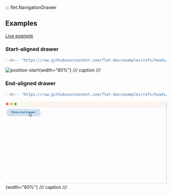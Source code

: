 ::: flet.NavigationDrawer

## Examples

[Live example](https://flet-controls-gallery.fly.dev/navigation/navigationdrawer)

### Start-aligned drawer

```python
--8<-- "https://raw.githubusercontent.com/flet-dev/examples/refs/heads/v1-docs/python/controls/navigation-drawer/position-start.py"
```

![position-start](https://raw.githubusercontent.com/flet-dev/examples/v1-docs/python/controls/navigation-drawer/media/position-startgif){width="80%"}
/// caption
///

### End-aligned drawer

```python
--8<-- "https://raw.githubusercontent.com/flet-dev/examples/refs/heads/v1-docs/python/controls/navigation-drawer/position-end.py"
```

![position-end](https://raw.githubusercontent.com/flet-dev/examples/v1-docs/python/controls/navigation-drawer/media/position-end.gif){width="80%"}
/// caption
///
